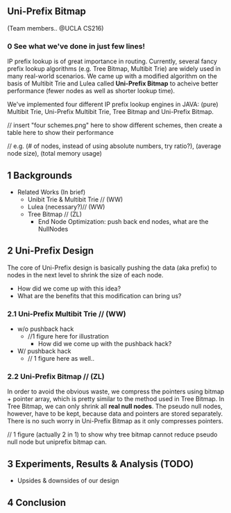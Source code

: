 ## Uni-Prefix Bitmap
(Team members.. @UCLA CS216)

### 0 See what we've done in just few lines!
IP prefix lookup is of great importance in routing. Currently, several fancy prefix lookup algorithms (e.g. Tree Bitmap, Multibit Trie) are widely used in many real-world scenarios. We came up with a modified algorithm on the basis of Multibit Trie and Lulea called **Uni-Prefix Bitmap** to acheive better performance (fewer nodes as well as shorter lookup time). 

We've implemented four different IP prefix lookup engines in JAVA: (pure) Multibit Trie, Uni-Prefix Multibit Trie, Tree Bitmap and Uni-Prefix Bitmap.

// insert "four schemes.png" here to show different schemes, then create a table here to show their performance

// e.g. (# of nodes, instead of using absolute numbers, try ratio?), (average node size), (total memory usage)

## 1 Backgrounds
- Related Works (In brief)
    - Unibit Trie & Multibit Trie // (WW)
    - Lulea (necessary?)// (WW)
    - Tree Bitmap // (ZL)
        - End Node Optimization: push back end nodes, what are the NullNodes

## 2 Uni-Prefix Design
The core of Uni-Prefix design is basically pushing the data (aka prefix) to nodes in the next level to shrink the size of each node.
- How did we come up with this idea?
- What are the benefits that this modification can bring us?

### 2.1 Uni-Prefix Multibit Trie // (WW) 
- w/o pushback hack
    - //1 figure here for illustration
        - How did we come up with the pushback hack?
- W/ pushback hack
    - // 1 figure here as well..

### 2.2 Uni-Prefix Bitmap // (ZL)
In order to avoid the obvious waste, we compress the pointers using bitmap + pointer array, which is pretty similar to the method used in Tree Bitmap. In Tree Bitmap, we can only shrink all **real null nodes**. The pseudo null nodes, however, have to be kept, because data and pointers are stored separately. There is no such worry in Uni-Prefix Bitmap as it only compresses pointers. 

// 1 figure (actually 2 in 1) to show why tree bitmap cannot reduce pseudo null node but uniprefix bitmap can.

## 3 Experiments, Results & Analysis (TODO)
- Upsides & downsides of our design
## 4 Conclusion
